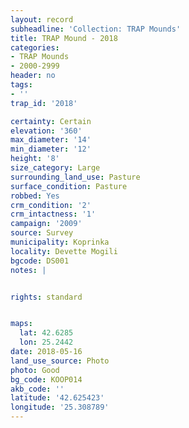 ```yaml
---
layout: record
subheadline: 'Collection: TRAP Mounds'
title: TRAP Mound - 2018
categories:
- TRAP Mounds
- 2000-2999
header: no
tags:
- ''
trap_id: '2018'

certainty: Certain
elevation: '360'
max_diameter: '14'
min_diameter: '12'
height: '8'
size_category: Large
surrounding_land_use: Pasture
surface_condition: Pasture
robbed: Yes
crm_condition: '2'
crm_intactness: '1'
campaign: '2009'
source: Survey
municipality: Koprinka
locality: Devette Mogili
bgcode: DS001
notes: |


rights: standard


maps:
  lat: 42.6285
  lon: 25.2442
date: 2018-05-16
land_use_source: Photo
photo: Good
bg_code: KOOP014
akb_code: ''
latitude: '42.625423'
longitude: '25.308789'
---
```

